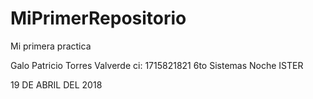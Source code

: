 # MiPrimerRepositorio
Mi primera practica

Galo Patricio Torres Valverde
ci: 1715821821
6to Sistemas Noche ISTER

19 DE ABRIL DEL 2018